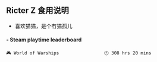 ## Ricter Z 食用说明
- 喜欢猫猫，是个冇猫孤儿

<!-- steam-box start -->
#### - Steam playtime leaderboard
```text
🎮 World of Warships                 🕘 308 hrs 20 mins
```
<!-- Powered by https://github.com/YouEclipse/steam-box . -->
<!-- steam-box end -->
